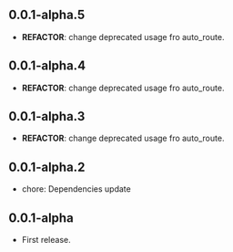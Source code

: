 ## 0.0.1-alpha.5

 - **REFACTOR**: change deprecated usage fro auto_route.

## 0.0.1-alpha.4

 - **REFACTOR**: change deprecated usage fro auto_route.

## 0.0.1-alpha.3

 - **REFACTOR**: change deprecated usage fro auto_route.

## 0.0.1-alpha.2

 - chore: Dependencies update

## 0.0.1-alpha

* First release.

